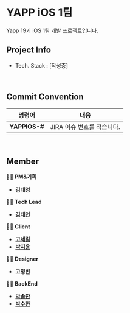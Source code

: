 # YAPP iOS 1팀

Yapp 19기 iOS 1팀 개발 프로젝트입니다.

## Project Info

- Tech. Stack : [작성중]

</br>

## Commit Convention

|    명령어    |                 내용                  |
| :----------: | :-----------------------------------: |
|**YAPPIOS-#**|       JIRA 이슈 번호를 적습니다.       |

</br>

## Member

👨‍💻 **PM&기획**

- **김태영**

👨‍💻 **Tech Lead**

- [**김태인**](https://github.com/della-padula)

👨‍💻 **Client**

* [**고세림**](https://github.com/koserim)
* [**박지윤**](https://github.com/glossyyoon)

👨‍💻 **Designer**

- **고정빈**

👨‍💻 **BackEnd**

- [**박솔찬**](https://github.com/solchan98)
- [**박수한**](https://github.com/VIXXPARK)

